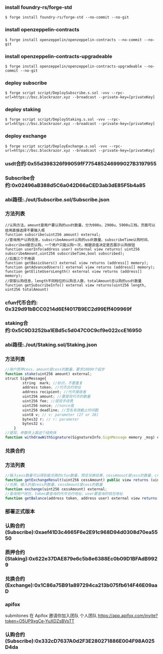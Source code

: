 ### install foundry-rs/forge-std
```shell
$ forge install foundry-rs/forge-std --no-commit --no-git
```
### install openzeppelin-contracts
```shell
$ forge install openzeppelin/openzeppelin-contracts --no-commit --no-git
```

### install openzeppelin-contracts-upgradeable
```shell
$ forge install openzeppelin/openzeppelin-contracts-upgradeable --no-commit --no-git
```


### deploy subscribe
```shell
$ forge script script/DeploySubscribe.s.sol -vvv --rpc-url=https://bsc.blockrazor.xyz --broadcast --private-key=[privateKey]
```

### deploy staking
```shell
$ forge script script/DeployStaking.s.sol -vvv --rpc-url=https://bsc.blockrazor.xyz --broadcast --private-key=[privateKey]
```

### deploy exchange
```shell
$ forge script script/DeployExchange.s.sol -vvv --rpc-url=https://bsc.blockrazor.xyz --broadcast --private-key=[privateKey]
```


### usdt合约:0x55d398326f99059fF775485246999027B3197955
### Subscribe合约:0x02496aB388d5C6a042D66aCED3ab3dE85F5b4a85
### abi路径:./out/Subscribe.sol/Subscribe.json
### 方法列表
```solidity
//认购方法，amount是用户要认购的usdt数量，分为900u、2900u、5900u三档，页面可以给用直接选择不要输入框
function subscribe(uint256 amount) external;
//查询用户认购信息，subscribeAmount认购的usdt数量、subscribeTime认购时间、subscribed是否认购，一个用户只能认购一次，根据该值决定是否展示认购按钮
function userInfo(address user) external view returns( uint256 subscribeAmount,uint256 subscribeTime,bool subscribed);
//后面三个不用调
function getBasicUsers() external view returns (address[] memory);
function getAdvancedUsers() external view returns (address[] memory);
function getEliteUsersLength() external view returns (address[] memory);
//获取认购信息，length不同档位的认购总人数，totalAmount总认购的usdt数量
function getSubscribeInfo() external view returns(uint256 length, uint256 totalAmount)
```


### cfun代币合约: 0x329d91bBCC0214d6Ef4017B9EC2d99Eff409969f
### staking合约:0x5C9D3252ba1EBd5c5d047C0C9cf9e022ccE16950
### abi路径:./out/Staking.sol/Staking.json
### 方法列表
```javascript
//用户质押cess，amount是cess的数量，要求10000个起步
function stake(uint256 amount) external;
struct SignMessage{
        string  mark; //标识，不要重复
        address token; //代币合约地址
        address recipient; //代币接收者
        uint256 amount; //要提现代币的数量
        uint256 fee; //提现手续费
        uint256 nonce; //nonce值
        uint256 deadline; //签名有效截止时间戳
        uint8 v; // v: parameter (27 or 28)
        bytes32 r; // r: parameter
        bytes32 s;
    } 
//提现，参数传上面这个结构体
function withdrawWithSignature(SignatureInfo.SignMessage memory _msg) external
```

### 兑换合约
### 方法列表
```javascript
//输入cess数量可以得到能兑换的cfun数量，预览兑换结果，cessAmount是cess的数量，cfunAmount返回的是cfun的数量
function getExchangeResult(uint256 cessAmount) public view returns (uint256 cfunAmount);
//兑换，输入的是cess的数量，cessAmount是cess的数量
function exchange(uint256 cessAmount) external;
//查询用户钱包，token要查询的代币合约地址，user要查询的钱包地址
function getBalance(address token, address user) external view returns(uint256 amount);
```


### 部署正式版本
### 认购合约(Subscribe):0xaef41D3c4665F6e2E91c968D94d0308d70ea5550
### 质押合约(Staking):0x622e37DAE879e6c5b8e6388Ec0b09D1BFAdB9929
### 兑换合约(Exchange):0x1C86a75B91a897294ca213b075fb614F46E09aaD



### apifox
submitones 在 Apifox 邀请你加入团队 个人团队 https://app.apifox.com/invite?token=O5UP9xgCe-YuXDZsBVsTT

### 认购合约(Subscribe):0x332cD7637A0d2F3E280271886E004F98A025D4da

